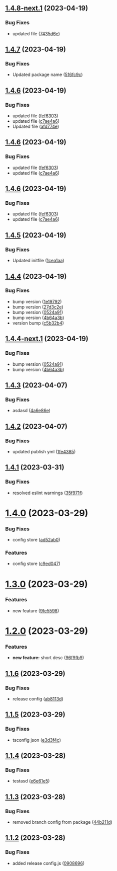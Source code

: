 ## [1.4.8-next.1](https://github.com/SuhasParameshwara/CLI-Repo/compare/v1.4.7...v1.4.8-next.1) (2023-04-19)


### Bug Fixes

* updated file ([7435d6e](https://github.com/SuhasParameshwara/CLI-Repo/commit/7435d6ec2bd3a2f6ae9e7d1e2e412b65b5c15bd0))

## [1.4.7](https://github.com/SuhasParameshwara/CLI-Repo/compare/v1.4.6...v1.4.7) (2023-04-19)


### Bug Fixes

* Updated package name ([516fc9c](https://github.com/SuhasParameshwara/CLI-Repo/commit/516fc9c4ecc1e84330d68943c6ac434663fa141a))

## [1.4.6](https://github.com/SuhasParameshwara/CLI-Repo/compare/v1.4.5...v1.4.6) (2023-04-19)


### Bug Fixes

* updated file ([fef6303](https://github.com/SuhasParameshwara/CLI-Repo/commit/fef6303dfcd33690c8a9d97b1d794ea86b9b9a35))
* updated file ([c7ae4a6](https://github.com/SuhasParameshwara/CLI-Repo/commit/c7ae4a62d3db233dbdf0650232d4a494559a13aa))
* Updated file ([afd774e](https://github.com/SuhasParameshwara/CLI-Repo/commit/afd774eb7b288ace19eb1104f2501161ee30b9e0))

## [1.4.6](https://github.com/SuhasParameshwara/CLI-Repo/compare/v1.4.5...v1.4.6) (2023-04-19)


### Bug Fixes

* updated file ([fef6303](https://github.com/SuhasParameshwara/CLI-Repo/commit/fef6303dfcd33690c8a9d97b1d794ea86b9b9a35))
* updated file ([c7ae4a6](https://github.com/SuhasParameshwara/CLI-Repo/commit/c7ae4a62d3db233dbdf0650232d4a494559a13aa))

## [1.4.6](https://github.com/SuhasParameshwara/CLI-Repo/compare/v1.4.5...v1.4.6) (2023-04-19)


### Bug Fixes

* updated file ([fef6303](https://github.com/SuhasParameshwara/CLI-Repo/commit/fef6303dfcd33690c8a9d97b1d794ea86b9b9a35))
* updated file ([c7ae4a6](https://github.com/SuhasParameshwara/CLI-Repo/commit/c7ae4a62d3db233dbdf0650232d4a494559a13aa))

## [1.4.5](https://github.com/SuhasParameshwara/CLI-Repo/compare/v1.4.4...v1.4.5) (2023-04-19)


### Bug Fixes

* Updated initfile ([1cea1aa](https://github.com/SuhasParameshwara/CLI-Repo/commit/1cea1aab80bdae1c66381fc656cde748db7d1c3e))

## [1.4.4](https://github.com/SuhasParameshwara/CLI-Repo/compare/v1.4.3...v1.4.4) (2023-04-19)


### Bug Fixes

* bump version ([1e19792](https://github.com/SuhasParameshwara/CLI-Repo/commit/1e19792b70a008f6c4dfd1adbc2203034d9841db))
* bump version ([27d3c2e](https://github.com/SuhasParameshwara/CLI-Repo/commit/27d3c2e21ebbc2fd291a86924a7466556d901694))
* bump version ([0524a91](https://github.com/SuhasParameshwara/CLI-Repo/commit/0524a918d17e26fe18f4b6b69158892d270db548))
* bump version ([4b64a3b](https://github.com/SuhasParameshwara/CLI-Repo/commit/4b64a3bd9e1c32958287f87d76a591dd60438c7c))
* version bump ([c5b32b4](https://github.com/SuhasParameshwara/CLI-Repo/commit/c5b32b4a70ed19dd62c1f40d8995c2ae98e04a2c))

## [1.4.4-next.1](https://github.com/SuhasParameshwara/CLI-Repo/compare/v1.4.3...v1.4.4-next.1) (2023-04-19)

### Bug Fixes

- bump version ([0524a91](https://github.com/SuhasParameshwara/CLI-Repo/commit/0524a918d17e26fe18f4b6b69158892d270db548))
- bump version ([4b64a3b](https://github.com/SuhasParameshwara/CLI-Repo/commit/4b64a3bd9e1c32958287f87d76a591dd60438c7c))

## [1.4.3](https://github.com/SuhasParameshwara/CLI-Repo/compare/v1.4.2...v1.4.3) (2023-04-07)

### Bug Fixes

- asdasd ([4a6e86e](https://github.com/SuhasParameshwara/CLI-Repo/commit/4a6e86eaf2a207dd811544b5fd993f32a9bb2380))

## [1.4.2](https://github.com/SuhasParameshwara/CLI-Repo/compare/v1.4.1...v1.4.2) (2023-04-07)

### Bug Fixes

- updated publish yml ([1fe4385](https://github.com/SuhasParameshwara/CLI-Repo/commit/1fe438550fc1be6a383ae58d426ffae103e240d8))

## [1.4.1](https://github.com/SuhasParameshwara/CLI-Repo/compare/v1.4.0...v1.4.1) (2023-03-31)

### Bug Fixes

- resolved eslint warnings ([35f971f](https://github.com/SuhasParameshwara/CLI-Repo/commit/35f971fdf798f5130d14465e99abf5439a097587))

# [1.4.0](https://github.com/SuhasParameshwara/CLI-Repo/compare/v1.3.0...v1.4.0) (2023-03-29)

### Bug Fixes

- config store ([ad52ab0](https://github.com/SuhasParameshwara/CLI-Repo/commit/ad52ab092e2fd1cb1693e1808a64a0a542ec91be))

### Features

- config store ([c9ed047](https://github.com/SuhasParameshwara/CLI-Repo/commit/c9ed047c4a1997109d06e73421bcd7a44382674a))

# [1.3.0](https://github.com/SuhasParameshwara/CLI-Repo/compare/v1.2.0...v1.3.0) (2023-03-29)

### Features

- new feature ([9fe5598](https://github.com/SuhasParameshwara/CLI-Repo/commit/9fe559872c740f8b59702c48251fdf006ce9a4bd))

# [1.2.0](https://github.com/SuhasParameshwara/CLI-Repo/compare/v1.1.6...v1.2.0) (2023-03-29)

### Features

- **new feature:** short desc ([96f9fb9](https://github.com/SuhasParameshwara/CLI-Repo/commit/96f9fb9d268254b6b80b92a330b93fee795d2538))

## [1.1.6](https://github.com/SuhasParameshwara/CLI-Repo/compare/v1.1.5...v1.1.6) (2023-03-29)

### Bug Fixes

- release config ([ab8113d](https://github.com/SuhasParameshwara/CLI-Repo/commit/ab8113dbcb7d77d2e154197ba6bc882e546e2b19))

## [1.1.5](https://github.com/SuhasParameshwara/CLI-Repo/compare/v1.1.4...v1.1.5) (2023-03-29)

### Bug Fixes

- tsconfig json ([e3d3f4c](https://github.com/SuhasParameshwara/CLI-Repo/commit/e3d3f4ce74ca6abae8ca683bcf696e072f977636))

## [1.1.4](https://github.com/SuhasParameshwara/CLI-Repo/compare/v1.1.3...v1.1.4) (2023-03-28)

### Bug Fixes

- testasd ([e6e61e5](https://github.com/SuhasParameshwara/CLI-Repo/commit/e6e61e583dc1a1f528bc3fc7dfaebb2d52c507ee))

## [1.1.3](https://github.com/SuhasParameshwara/CLI-Repo/compare/v1.1.2...v1.1.3) (2023-03-28)

### Bug Fixes

- removed branch config from package ([44b211d](https://github.com/SuhasParameshwara/CLI-Repo/commit/44b211d7fc9db61bb8b914de78cc1aceb7e2e2c2))

## [1.1.2](https://github.com/SuhasParameshwara/CLI-Repo/compare/v1.1.1...v1.1.2) (2023-03-28)

### Bug Fixes

- added release config.js ([0908696](https://github.com/SuhasParameshwara/CLI-Repo/commit/09086962289dc2565e01df88f1457589383e507e))
